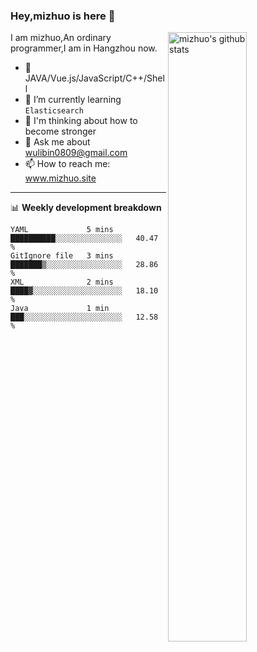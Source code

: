 ### Hey,mizhuo is here 👋

<img align="right" alt="mizhuo's github stats" width="50%" src="https://github-readme-stats.vercel.app/api?username=mizhuo&theme=tokyonight&show_icons=true">

I am mizhuo,An ordinary programmer,I am in Hangzhou now.

- 🔭 JAVA/Vue.js/JavaScript/C++/Shell
- 🌱 I’m currently learning `Elasticsearch`
- 🤔 I'm thinking about how to become stronger
- 💬 Ask me about wulibin0809@gmail.com
- 📫 How to reach me: www.mizhuo.site

---
📊 **Weekly development breakdown**

<!--START_SECTION:waka-->

```text
YAML             5 mins          ██████████░░░░░░░░░░░░░░░   40.47 %
GitIgnore file   3 mins          ███████▒░░░░░░░░░░░░░░░░░   28.86 %
XML              2 mins          ████▓░░░░░░░░░░░░░░░░░░░░   18.10 %
Java             1 min           ███░░░░░░░░░░░░░░░░░░░░░░   12.58 %
```

<!--END_SECTION:waka-->
